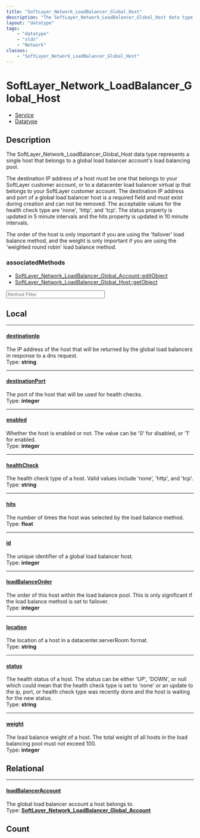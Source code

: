 ```yaml
---
title: "SoftLayer_Network_LoadBalancer_Global_Host"
description: "The SoftLayer_Network_LoadBalancer_Global_Host data type represents a single host that belongs to a global load balancer... "
layout: "datatype"
tags:
    - "datatype"
    - "sldn"
    - "Network"
classes:
    - "SoftLayer_Network_LoadBalancer_Global_Host"
---
```


# SoftLayer_Network_LoadBalancer_Global_Host
<div id='service-datatype'>
    <ul id='sldn-reference-tabs'>
    <li id='service'> <a href='/reference/services/SoftLayer_Network_LoadBalancer_Global_Host' >Service</a></li>    <li id='datatype'> <a href='/reference/datatypes/SoftLayer_Network_LoadBalancer_Global_Host' >Datatype</a></li>
    </ul>
</div>

## Description 
The SoftLayer_Network_LoadBalancer_Global_Host data type represents a single host that belongs to a global load balancer account's load balancing pool. 

The destination IP address of a host must be one that belongs to your SoftLayer customer account, or to a datacenter load balancer virtual ip that belongs to your SoftLayer customer account.  The destination IP address and port of a global load balancer host is a required field and must exist during creation and can not be removed.  The acceptable values for the health check type are 'none', 'http', and 'tcp'. The status property is updated in 5 minute intervals and the hits property is updated in 10 minute intervals. 

The order of the host is only important if you are using the 'failover' load balance method, and the weight is only important if you are using the 'weighted round robin' load balance method. 


### associatedMethods

*  [SoftLayer_Network_LoadBalancer_Global_Account::editObject](/reference/services/SoftLayer_Network_LoadBalancer_Global_Account/editObject )
*  [SoftLayer_Network_LoadBalancer_Global_Host::getObject](/reference/services/SoftLayer_Network_LoadBalancer_Global_Host/getObject )





<!-- Service Filer BEGIN -->
<div class="view-filters">
        <div class="clearfix">
            <div class="search-input-box">
                <input placeholder="Method Filter" onkeyup="titleSearch(inputId='prop-input', divId='properties', elementClass='prop-row')" 
                    type="text" id="prop-input" value="" size="30" maxlength="128" class="form-text">
            </div>
        </div>
</div>
<!-- Service Filer END -->

<div id="properties" class="content">
<div id="localProperties" class="prop-content" >

## Local
-----
[destinationIp]: #destinationip
#### [destinationIp]
The IP address of the host that will be returned by the global load balancers in response to a dns request.  
<span class="type-label">Type: </span>**string**

-----
[destinationPort]: #destinationport
#### [destinationPort]
The port of the host that will be used for health checks.  
<span class="type-label">Type: </span>**integer**

-----
[enabled]: #enabled
#### [enabled]
Whether the host is enabled or not.  The value can be '0' for disabled, or '1' for enabled.  
<span class="type-label">Type: </span>**integer**

-----
[healthCheck]: #healthcheck
#### [healthCheck]
The health check type of a host.  Valid values include 'none', 'http', and 'tcp'.  
<span class="type-label">Type: </span>**string**

-----
[hits]: #hits
#### [hits]
The number of times the host was selected by the load balance method.  
<span class="type-label">Type: </span>**float**

-----
[id]: #id
#### [id]
The unique identifier of a global load balancer host.  
<span class="type-label">Type: </span>**integer**

-----
[loadBalanceOrder]: #loadbalanceorder
#### [loadBalanceOrder]
The order of this host within the load balance pool.  This is only significant if the load balance method is set to failover.  
<span class="type-label">Type: </span>**integer**

-----
[location]: #location
#### [location]
The location of a host in a datacenter.serverRoom format.  
<span class="type-label">Type: </span>**string**

-----
[status]: #status
#### [status]
The health status of a host.  The status can be either 'UP', 'DOWN', or null which could mean that the health check type is set to 'none' or an update to the ip, port, or health check type was recently done and the host is waiting for the new status.   
<span class="type-label">Type: </span>**string**

-----
[weight]: #weight
#### [weight]
The load balance weight of a host.  The total weight of all hosts in the load balancing pool must not exceed 100.  
<span class="type-label">Type: </span>**integer**

</div>
<!-- LOCAL PROPERTY END -->

<div id="relationalProperties"  class="prop-content" >

## Relational
-----
[loadBalancerAccount]: #loadbalanceraccount
#### [loadBalancerAccount]
The global load balancer account a host belongs to.  
<span class="type-label">Type: </span>**<a href='/reference/datatypes/SoftLayer_Network_LoadBalancer_Global_Account'>SoftLayer_Network_LoadBalancer_Global_Account </a>**


## Count
</div>



